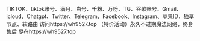 TIKTOK、tiktok账号、满月、白号、千粉、万粉、TG、谷歌账号、Gmail、icloud、Chatgpt、Twitter、Telegram、Facebook、Instagram、苹果ID，独享节点、软路由  访问https://wh9527.top
（特价活动）永久不过期魔法网络，终身售后 尽在https://wh9527.top
